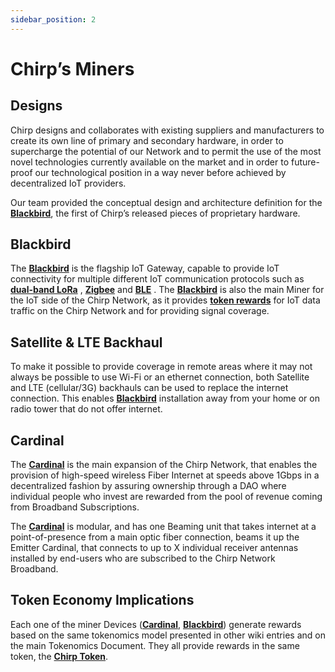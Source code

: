 ```yaml
---
sidebar_position: 2
---
```


# Chirp’s Miners

## Designs

Chirp designs and collaborates with existing suppliers and manufacturers to create its own line of primary and secondary hardware, in order to supercharge the potential of our Network and to permit the use of the most novel technologies currently available on the market and in order to future-proof our technological position in a way never before achieved by decentralized IoT providers. 

Our team provided the conceptual design and architecture definition for the **[Blackbird](Blackbird/Blackbird.md)**, the first of Chirp’s released pieces of proprietary hardware. 

## Blackbird

The **[Blackbird](Blackbird/Blackbird.md)** is the flagship IoT Gateway, capable to provide IoT connectivity for multiple different IoT communication protocols such as **[dual-band LoRa](docs/IoT-Protocols/LoRa/Dual-band-LoRa.md)** , **[Zigbee](docs/IoT-Protocols/Zigbee/zigbee-intro.md)** and **[BLE](docs/IoT-Protocols/BLE/BLE-intro.md)** . The **[Blackbird](Blackbird/Blackbird.md)** is also the main Miner  for the IoT side of the Chirp Network, as it provides **[token rewards](docs/Chirp-Tokens/blackbird-tokens.md)** for IoT data traffic on the Chirp Network and for providing signal coverage.

## Satellite & LTE Backhaul

To make it possible to provide coverage in remote areas where it may not always be possible to use Wi-Fi or an ethernet connection, both Satellite and LTE (cellular/3G) backhauls can be used to replace the internet connection. This enables **[Blackbird](Blackbird/Blackbird.md)** installation away from your home or on radio tower that do not offer internet.

## Cardinal

The **[Cardinal](Cardinal.md)** is the main expansion of the Chirp Network, that enables the provision of high-speed wireless Fiber Internet at speeds above 1Gbps in a decentralized fashion by assuring ownership through a DAO where individual people who invest are rewarded from the pool of revenue coming from Broadband Subscriptions. 

The **[Cardinal](Cardinal.md)** is modular, and has one Beaming unit that takes internet at a point-of-presence from a main optic fiber connection, beams it up the Emitter Cardinal, that connects to up to X individual receiver antennas installed by end-users who are subscribed to the Chirp Network Broadband. 

## Token Economy Implications

Each one of the miner Devices (**[Cardinal](Cardinal.md)**, **[Blackbird](Blackbird/Blackbird.md)**) generate rewards based on the same tokenomics model presented in other wiki entries and on the main Tokenomics Document. They all provide rewards in the same token, the **[Chirp Token](docs/Chirp-Tokens/chirp-tokens.md)**.

